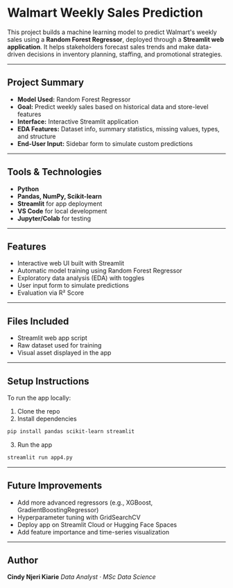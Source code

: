 # Walmart Weekly Sales Prediction

This project builds a machine learning model to predict Walmart's weekly sales using a **Random Forest Regressor**, deployed through a **Streamlit web application**. It helps stakeholders forecast sales trends and make data-driven decisions in inventory planning, staffing, and promotional strategies.

---

## Project Summary

- **Model Used:** Random Forest Regressor  
- **Goal:** Predict weekly sales based on historical data and store-level features  
- **Interface:** Interactive Streamlit application  
- **EDA Features:** Dataset info, summary statistics, missing values, types, and structure  
- **End-User Input:** Sidebar form to simulate custom predictions  

---

## Tools & Technologies

- **Python**  
- **Pandas, NumPy, Scikit-learn**  
- **Streamlit** for app deployment  
- **VS Code** for local development  
- **Jupyter/Colab** for testing

---

## Features

- Interactive web UI built with Streamlit
- Automatic model training using Random Forest Regressor
- Exploratory data analysis (EDA) with toggles
- User input form to simulate predictions
- Evaluation via R² Score

---

## Files Included

- Streamlit web app script  
- Raw dataset used for training  
- Visual asset displayed in the app  

---

## Setup Instructions

To run the app locally:

1. Clone the repo
2. Install dependencies

```bash
pip install pandas scikit-learn streamlit
````

3. Run the app

```bash
streamlit run app4.py
```

---

## Future Improvements

* Add more advanced regressors (e.g., XGBoost, GradientBoostingRegressor)
* Hyperparameter tuning with GridSearchCV
* Deploy app on Streamlit Cloud or Hugging Face Spaces
* Add feature importance and time-series visualization

---

## Author

**Cindy Njeri Kiarie**
*Data Analyst · MSc Data Science*
